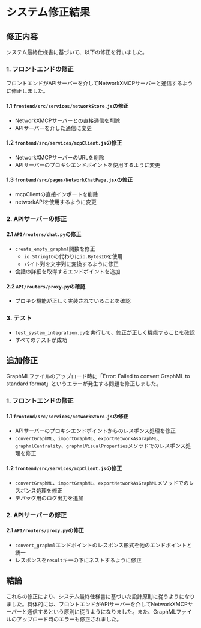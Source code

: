 # システム修正結果

## 修正内容

システム最終仕様書に基づいて、以下の修正を行いました。

### 1. フロントエンドの修正

フロントエンドがAPIサーバーを介してNetworkXMCPサーバーと通信するように修正しました。

#### 1.1 `frontend/src/services/networkStore.js`の修正

- NetworkXMCPサーバーとの直接通信を削除
- APIサーバーを介した通信に変更

#### 1.2 `frontend/src/services/mcpClient.js`の修正

- NetworkXMCPサーバーのURLを削除
- APIサーバーのプロキシエンドポイントを使用するように変更

#### 1.3 `frontend/src/pages/NetworkChatPage.jsx`の修正

- mcpClientの直接インポートを削除
- networkAPIを使用するように変更

### 2. APIサーバーの修正

#### 2.1 `API/routers/chat.py`の修正

- `create_empty_graphml`関数を修正
  - `io.StringIO`の代わりに`io.BytesIO`を使用
  - バイト列を文字列に変換するように修正
- 会話の詳細を取得するエンドポイントを追加

#### 2.2 `API/routers/proxy.py`の確認

- プロキシ機能が正しく実装されていることを確認

### 3. テスト

- `test_system_integration.py`を実行して、修正が正しく機能することを確認
- すべてのテストが成功

## 追加修正

GraphMLファイルのアップロード時に「Error: Failed to convert GraphML to standard format」というエラーが発生する問題を修正しました。

### 1. フロントエンドの修正

#### 1.1 `frontend/src/services/networkStore.js`の修正

- APIサーバーのプロキシエンドポイントからのレスポンス処理を修正
- `convertGraphML`、`importGraphML`、`exportNetworkAsGraphML`、`graphmlCentrality`、`graphmlVisualProperties`メソッドでのレスポンス処理を修正

#### 1.2 `frontend/src/services/mcpClient.js`の修正

- `convertGraphML`、`importGraphML`、`exportNetworkAsGraphML`メソッドでのレスポンス処理を修正
- デバッグ用のログ出力を追加

### 2. APIサーバーの修正

#### 2.1 `API/routers/proxy.py`の修正

- `convert_graphml`エンドポイントのレスポンス形式を他のエンドポイントと統一
- レスポンスを`result`キーの下にネストするように修正

## 結論

これらの修正により、システム最終仕様書に基づいた設計原則に従うようになりました。具体的には、フロントエンドがAPIサーバーを介してNetworkXMCPサーバーと通信するという原則に従うようになりました。また、GraphMLファイルのアップロード時のエラーも修正されました。